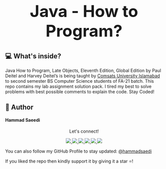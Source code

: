 <h1 align="center" style="font-size: 52px;" > Java - How to Program?</h1>


## 💻 What's inside?
Java How to Program, Late Objects, Eleventh Edition, Global Edition by Paul Deitel and Harvey Deitel’s is being taught by <a href="https://www.comsats.edu.pk/"> Comsats University Islamabad </a> to second semester BS Computer Science students of FA-21 batch. This repo contains my lab assignment solution pack. I tired my best to solve problems with best possible comments to explain the code. Stay Coded!



## 🧑 Author

#### Hammad Saeedi

<div align="center">
<p align="center">Let's connect!</p>

<a href="https://www.linkedin.com/in/hammadsaedi/">
    <img src="https://img.shields.io/badge/linkedin-%230077B5.svg?&style=for-the-badge&logo=linkedin&logoColor=white" />
</a>

<a href="https://medium.com/@hammadsaedi">
    <img src="https://img.shields.io/badge/Medium-12100E?style=for-the-badge&logo=medium&logoColor=white" />
</a>

<a href="https://stackoverflow.com/users/18755222/hammad-saaedi">
    <img src="https://img.shields.io/badge/Stack_Overflow-FE7A16?style=for-the-badge&logo=stack-overflow&logoColor=white" />
</a>

<a href = "https://twitter.com/hammadsaedi">
    <img src="https://img.shields.io/badge/Twitter-1DA1F2?style=for-the-badge&logo=twitter&logoColor=white" />
</a>

<a href="https://www.facebook.com/hammadsaedi/">
    <img src="https://img.shields.io/badge/Facebook-1877F2?style=for-the-badge&logo=facebook&logoColor=white" />
</a>

<a href="https://www.instagram.com/hammadsaedi/">
    <img src="https://img.shields.io/badge/Instagram-E4405F?style=for-the-badge&logo=instagram&logoColor=white" />
</a>

</div>

You can also follow my GitHub Profile to stay updated:
<a href="https://github.com/hammadsaedi">
    @hammadsaedi
</a>

If you liked the repo then kindly support it by giving it a star ⭐!
